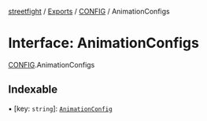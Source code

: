 [streetfight](../README.md) / [Exports](../modules.md) / [CONFIG](../modules/CONFIG.md) / AnimationConfigs

# Interface: AnimationConfigs

[CONFIG](../modules/CONFIG.md).AnimationConfigs

## Indexable

▪ [key: `string`]: [`AnimationConfig`](CONFIG.AnimationConfig.md)
